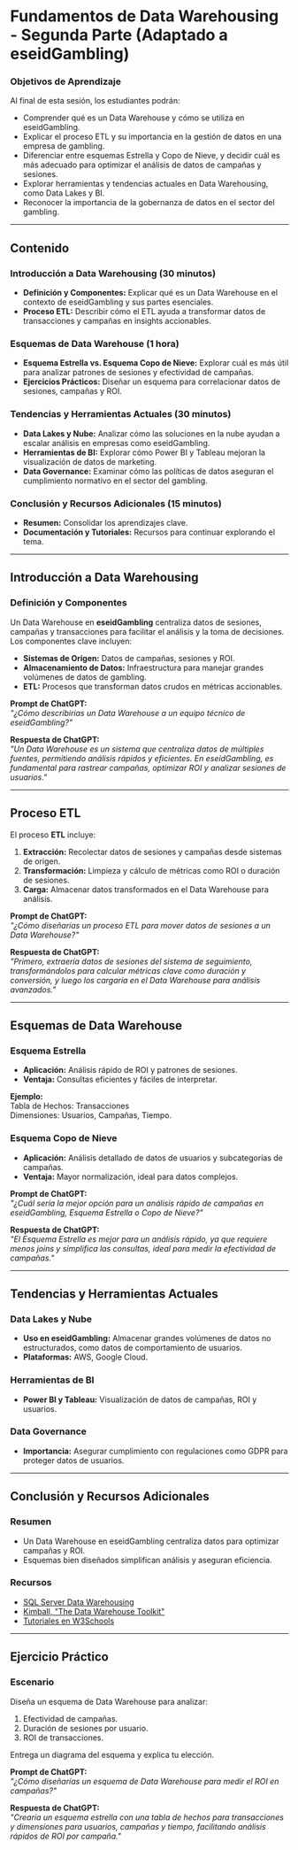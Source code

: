 # Fundamentos de Data Warehousing - Segunda Parte (Adaptado a eseidGambling)

### Objetivos de Aprendizaje
Al final de esta sesión, los estudiantes podrán:
- Comprender qué es un Data Warehouse y cómo se utiliza en eseidGambling.
- Explicar el proceso ETL y su importancia en la gestión de datos en una empresa de gambling.
- Diferenciar entre esquemas Estrella y Copo de Nieve, y decidir cuál es más adecuado para optimizar el análisis de datos de campañas y sesiones.
- Explorar herramientas y tendencias actuales en Data Warehousing, como Data Lakes y BI.
- Reconocer la importancia de la gobernanza de datos en el sector del gambling.

---

## Contenido

### Introducción a Data Warehousing (30 minutos)
- **Definición y Componentes:** Explicar qué es un Data Warehouse en el contexto de eseidGambling y sus partes esenciales.
- **Proceso ETL:** Describir cómo el ETL ayuda a transformar datos de transacciones y campañas en insights accionables.

### Esquemas de Data Warehouse (1 hora)
- **Esquema Estrella vs. Esquema Copo de Nieve:** Explorar cuál es más útil para analizar patrones de sesiones y efectividad de campañas.
- **Ejercicios Prácticos:** Diseñar un esquema para correlacionar datos de sesiones, campañas y ROI.

### Tendencias y Herramientas Actuales (30 minutos)
- **Data Lakes y Nube:** Analizar cómo las soluciones en la nube ayudan a escalar análisis en empresas como eseidGambling.
- **Herramientas de BI:** Explorar cómo Power BI y Tableau mejoran la visualización de datos de marketing.
- **Data Governance:** Examinar cómo las políticas de datos aseguran el cumplimiento normativo en el sector del gambling.

### Conclusión y Recursos Adicionales (15 minutos)
- **Resumen:** Consolidar los aprendizajes clave.
- **Documentación y Tutoriales:** Recursos para continuar explorando el tema.

---

## Introducción a Data Warehousing

### Definición y Componentes

Un Data Warehouse en **eseidGambling** centraliza datos de sesiones, campañas y transacciones para facilitar el análisis y la toma de decisiones. Los componentes clave incluyen:

- **Sistemas de Origen:** Datos de campañas, sesiones y ROI.
- **Almacenamiento de Datos:** Infraestructura para manejar grandes volúmenes de datos de gambling.
- **ETL:** Procesos que transforman datos crudos en métricas accionables.

**Prompt de ChatGPT:**  
*"¿Cómo describirías un Data Warehouse a un equipo técnico de eseidGambling?"*  

**Respuesta de ChatGPT:**  
*"Un Data Warehouse es un sistema que centraliza datos de múltiples fuentes, permitiendo análisis rápidos y eficientes. En eseidGambling, es fundamental para rastrear campañas, optimizar ROI y analizar sesiones de usuarios."*

---

## Proceso ETL

El proceso **ETL** incluye:
1. **Extracción:** Recolectar datos de sesiones y campañas desde sistemas de origen.
2. **Transformación:** Limpieza y cálculo de métricas como ROI o duración de sesiones.
3. **Carga:** Almacenar datos transformados en el Data Warehouse para análisis.

**Prompt de ChatGPT:**  
*"¿Cómo diseñarías un proceso ETL para mover datos de sesiones a un Data Warehouse?"*  

**Respuesta de ChatGPT:**  
*"Primero, extraería datos de sesiones del sistema de seguimiento, transformándolos para calcular métricas clave como duración y conversión, y luego los cargaría en el Data Warehouse para análisis avanzados."*

---

## Esquemas de Data Warehouse

### Esquema Estrella

- **Aplicación:** Análisis rápido de ROI y patrones de sesiones.
- **Ventaja:** Consultas eficientes y fáciles de interpretar.

**Ejemplo:**  
Tabla de Hechos: Transacciones  
Dimensiones: Usuarios, Campañas, Tiempo.

### Esquema Copo de Nieve

- **Aplicación:** Análisis detallado de datos de usuarios y subcategorías de campañas.
- **Ventaja:** Mayor normalización, ideal para datos complejos.

**Prompt de ChatGPT:**  
*"¿Cuál sería la mejor opción para un análisis rápido de campañas en eseidGambling, Esquema Estrella o Copo de Nieve?"*  

**Respuesta de ChatGPT:**  
*"El Esquema Estrella es mejor para un análisis rápido, ya que requiere menos joins y simplifica las consultas, ideal para medir la efectividad de campañas."*

---

## Tendencias y Herramientas Actuales

### Data Lakes y Nube
- **Uso en eseidGambling:** Almacenar grandes volúmenes de datos no estructurados, como datos de comportamiento de usuarios.
- **Plataformas:** AWS, Google Cloud.

### Herramientas de BI
- **Power BI y Tableau:** Visualización de datos de campañas, ROI y usuarios.

### Data Governance
- **Importancia:** Asegurar cumplimiento con regulaciones como GDPR para proteger datos de usuarios.

---

## Conclusión y Recursos Adicionales

### Resumen

- Un Data Warehouse en eseidGambling centraliza datos para optimizar campañas y ROI.
- Esquemas bien diseñados simplifican análisis y aseguran eficiencia.

### Recursos

- [SQL Server Data Warehousing](https://docs.microsoft.com/sql/)
- [Kimball, "The Data Warehouse Toolkit"](https://www.kimballgroup.com/)
- [Tutoriales en W3Schools](https://www.w3schools.com/sql/)

---

## Ejercicio Práctico

### Escenario

Diseña un esquema de Data Warehouse para analizar:
1. Efectividad de campañas.
2. Duración de sesiones por usuario.
3. ROI de transacciones.

Entrega un diagrama del esquema y explica tu elección.

**Prompt de ChatGPT:**  
*"¿Cómo diseñarías un esquema de Data Warehouse para medir el ROI en campañas?"*  

**Respuesta de ChatGPT:**  
*"Crearía un esquema estrella con una tabla de hechos para transacciones y dimensiones para usuarios, campañas y tiempo, facilitando análisis rápidos de ROI por campaña."*
